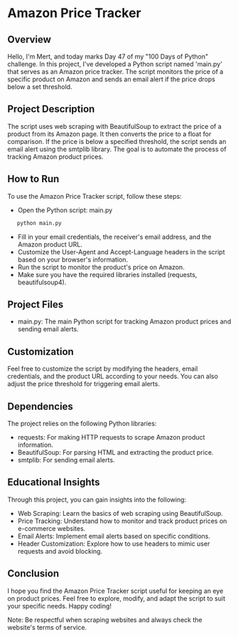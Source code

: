 # Amazon Price Tracker
## Overview
Hello, I'm Mert, and today marks Day 47 of my "100 Days of Python" challenge. In this project, I've developed a Python script named 'main.py' that serves as an Amazon price tracker. The script monitors the price of a specific product on Amazon and sends an email alert if the price drops below a set threshold.

## Project Description
The script uses web scraping with BeautifulSoup to extract the price of a product from its Amazon page. It then converts the price to a float for comparison. If the price is below a specified threshold, the script sends an email alert using the smtplib library. The goal is to automate the process of tracking Amazon product prices.

## How to Run
To use the Amazon Price Tracker script, follow these steps:

* Open the Python script: main.py
```bash
   python main.py
```
* Fill in your email credentials, the receiver's email address, and the Amazon product URL.
* Customize the User-Agent and Accept-Language headers in the script based on your browser's information.
* Run the script to monitor the product's price on Amazon.
* Make sure you have the required libraries installed (requests, beautifulsoup4).
## Project Files
* main.py: The main Python script for tracking Amazon product prices and sending email alerts.
## Customization
Feel free to customize the script by modifying the headers, email credentials, and the product URL according to your needs. You can also adjust the price threshold for triggering email alerts.

## Dependencies
The project relies on the following Python libraries:

* requests: For making HTTP requests to scrape Amazon product information.
* BeautifulSoup: For parsing HTML and extracting the product price.
* smtplib: For sending email alerts.
## Educational Insights
Through this project, you can gain insights into the following:

* Web Scraping: Learn the basics of web scraping using BeautifulSoup.
* Price Tracking: Understand how to monitor and track product prices on e-commerce websites.
* Email Alerts: Implement email alerts based on specific conditions.
* Header Customization: Explore how to use headers to mimic user requests and avoid blocking.
## Conclusion
I hope you find the Amazon Price Tracker script useful for keeping an eye on product prices. Feel free to explore, modify, and adapt the script to suit your specific needs. Happy coding!

Note: Be respectful when scraping websites and always check the website's terms of service.
